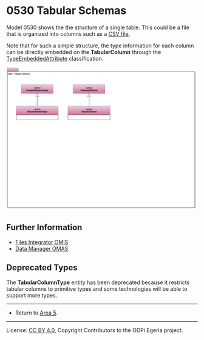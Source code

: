 <!-- SPDX-License-Identifier: CC-BY-4.0 -->
<!-- Copyright Contributors to the ODPi Egeria project. -->

# 0530 Tabular Schemas

Model 0530 shows the the structure of a single table.
This could be a file that is organized into columns such as a [CSV file](0220-Files-and-Folders.md).

Note that for such a simple structure, the type information for each column
can be directly embedded on the **TabularColumn** through the [TypeEmbeddedAttribute](0505-Schema-Attributes.md)
classification.

![UML](0530-Tabular-Schemas.png#pagewidth)


## Further Information

* [Files Integrator OMIS](../../../open-metadata-implementation/integration-services/files-integrator)
* [Data Manager OMAS](../../../open-metadata-implementation/access-services/data-manager)



## Deprecated Types

The **TabularColumnType** entity has been deprecated because it restricts tabular columns to primitive types
and some technologies will be able to support more types.


----

* Return to [Area 5](Area-5-models.md).

----
License: [CC BY 4.0](https://creativecommons.org/licenses/by/4.0/),
Copyright Contributors to the ODPi Egeria project.